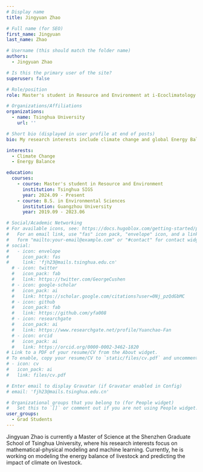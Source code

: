 ```yaml
---
# Display name
title: Jingyuan Zhao

# Full name (for SEO)
first_name: Jingyuan
last_name: Zhao

# Username (this should match the folder name)
authors:
  - Jingyuan Zhao

# Is this the primary user of the site?
superuser: false

# Role/position
role: Master's student in Resource and Environment at i-Ecoclimatology Lab

# Organizations/Affiliations
organizations:
  - name: Tsinghua University
    url: ''

# Short bio (displayed in user profile at end of posts)
bio: My research interests include climate change and global Energy Balance.

interests:
  - Climate Change
  - Energy Balance

education:
  courses:
    - course: Master's student in Resource and Environment
      institution: Tsinghua SIGS
      year: 2024.09 - Present
    - course: B.S. in Environmental Sciences
      institution: Guangzhou University
      year: 2019.09 - 2023.06

# Social/Academic Networking
# For available icons, see: https://docs.hugoblox.com/getting-started/page-builder/#icons
#   For an email link, use "fas" icon pack, "envelope" icon, and a link in the
#   form "mailto:your-email@example.com" or "#contact" for contact widget.
# social:
#   - icon: envelope
#     icon_pack: fas
#     link: 'fjh23@mails.tsinghua.edu.cn'
  # - icon: twitter
  #   icon_pack: fab
  #   link: https://twitter.com/GeorgeCushen
  # - icon: google-scholar
  #   icon_pack: ai
  #   link: https://scholar.google.com/citations?user=0Nj_pzQdGbMC
  # - icon: github
  #   icon_pack: fab
  #   link: https://github.com/yfa008
  # - icon: researchgate
  #   icon_pack: ai
  #   link: https://www.researchgate.net/profile/Yuanchao-Fan
  # - icon: orcid
  #   icon_pack: ai
  #   link: https://orcid.org/0000-0002-3462-1820
# Link to a PDF of your resume/CV from the About widget.
# To enable, copy your resume/CV to `static/files/cv.pdf` and uncomment the lines below.
# - icon: cv
#   icon_pack: ai
#   link: files/cv.pdf

# Enter email to display Gravatar (if Gravatar enabled in Config)
# email: 'fjh23@mails.tsinghua.edu.cn'

# Organizational groups that you belong to (for People widget)
#   Set this to `[]` or comment out if you are not using People widget.
user_groups:
  - Grad Students
---
```


Jingyuan Zhao is currently a Master of Science at the Shenzhen Graduate School of Tsinghua University, where his research interests focus on mathematical-physical modeling and machine learning. Currently, he is working on modeling the energy balance of livestock and predicting the impact of climate on livestock.